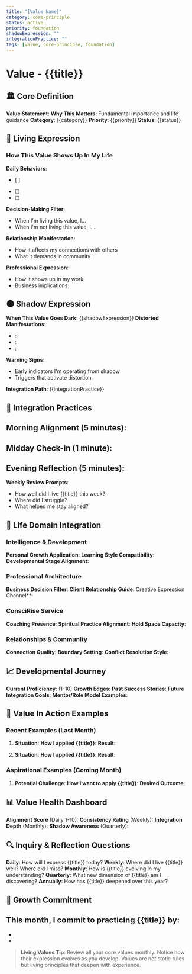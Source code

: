 ```yaml
---
title: "[Value Name]"
category: core-principle
status: active
priority: foundation
shadowExpression: ""
integrationPractice: ""
tags: [value, core-principle, foundation]
---
```


# Value - {{title}}

## 🏛️ Core Definition
**Value Statement**:
**Why This Matters**: Fundamental importance and life guidance
**Category**: {{category}}
**Priority**: {{priority}}
**Status**: {{status}}

## 🌟 Living Expression
### How This Value Shows Up In My Life
**Daily Behaviors**:
- [ ]
- [ ]
- [ ]

**Decision-Making Filter**:
- When I'm living this value, I...
- When I'm not living this value, I...

**Relationship Manifestation**:
- How it affects my connections with others
- What it demands in community

**Professional Expression**:
- How it shows up in my work
- Business implications

## 🌑 Shadow Expression
**When This Value Goes Dark**: {{shadowExpression}}
**Distorted Manifestations**:
- :
- :
- :

**Warning Signs**:
- Early indicators I'm operating from shadow
- Triggers that activate distortion

**Integration Path**: {{integrationPractice}}

## 🧘 Integration Practices
**Morning Alignment** (5 minutes):
-

**Midday Check-in** (1 minute):
-

**Evening Reflection** (5 minutes):
-

**Weekly Review Prompts**:
- How well did I live {{title}} this week?
- Where did I struggle?
- What helped me stay aligned?

## 🔗 Life Domain Integration

### Intelligence & Development
**Personal Growth Application**:
**Learning Style Compatibility**:
**Developmental Stage Alignment**:

### Professional Architecture
**Business Decision Filter**:
**Client Relationship Guide**:
Creative Expression Channel**:

### ConsciRise Service
**Coaching Presence**:
**Spiritual Practice Alignment**:
**Hold Space Capacity**:

### Relationships & Community
**Connection Quality**:
**Boundary Setting**:
**Conflict Resolution Style**:

## 📈 Developmental Journey
**Current Proficiency**: (1-10)
**Growth Edges**:
**Past Success Stories**:
**Future Integration Goals**:
**Mentor/Role Model Examples**:

## 🎯 Value In Action Examples

### Recent Examples (Last Month)
1. **Situation**:
   **How I applied {{title}}**:
   **Result**:

2. **Situation**:
   **How I applied {{title}}**:
   **Result**:

### Aspirational Examples (Coming Month)
1. **Potential Challenge**:
   **How I want to apply {{title}}**:
   **Desired Outcome**:

## 📊 Value Health Dashboard
**Alignment Score** (Daily 1-10):
**Consistency Rating** (Weekly):
**Integration Depth** (Monthly):
**Shadow Awareness** (Quarterly):

## 🔍 Inquiry & Reflection Questions
**Daily**: How will I express {{title}} today?
**Weekly**: Where did I live {{title}} well? Where did I miss?
**Monthly**: How is {{title}} evolving in my understanding?
**Quarterly**: What new dimension of {{title}} am I discovering?
**Annually**: How has {{title}} deepened over this year?

## 🌱 Growth Commitment
This month, I commit to practicing {{title}} by:
-
-
-

> **Living Values Tip**: Review all your core values monthly. Notice how their expression evolves as you develop. Values are not static rules but living principles that deepen with experience.